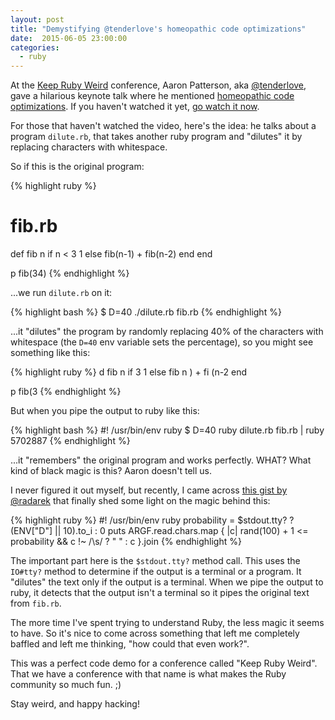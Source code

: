 ```yaml
---
layout: post
title: "Demystifying @tenderlove's homeopathic code optimizations"
date:  2015-06-05 23:00:00
categories:
  - ruby
---
```


At the [Keep Ruby Weird](http://keeprubyweird.com) conference,
Aaron Patterson, aka [@tenderlove](http://twitter.com/tenderlove),
gave a hilarious keynote talk
where he mentioned
[homeopathic code optimizations](https://youtu.be/9N31ay425GI?t=1983).
If you haven't watched it yet,
[go watch it now](https://www.youtube.com/watch?v=9N31ay425GI).

For those that haven't watched the video,
here's the idea:
he talks about a program `dilute.rb`,
that takes another ruby program and "dilutes" it
by replacing characters with whitespace.

So if this is the original program:

{% highlight ruby %}
# fib.rb
def fib n
  if n < 3
    1
  else
    fib(n-1) + fib(n-2)
  end
end

p fib(34)
{% endhighlight %}

...we run `dilute.rb` on it:

{% highlight bash %}
$ D=40 ./dilute.rb fib.rb
{% endhighlight %}

...it "dilutes" the program
by randomly replacing
40% of the characters with whitespace
(the `D=40` env variable sets the percentage),
so you might see something like this:

{% highlight ruby %}
d   fib n
  if     3
    1
  else
    fib n  ) + fi (n-2
  end


p fib(3
{% endhighlight %}

But when you pipe the output to ruby like this:

{% highlight bash %}
#! /usr/bin/env ruby
$ D=40 ruby dilute.rb fib.rb | ruby
5702887
{% endhighlight %}

...it "remembers" the original program
and works perfectly.
WHAT?
What kind of black magic is this?
Aaron doesn't tell us.

I never figured it out myself,
but recently, I came across
[this gist by @radarek](https://gist.github.com/radarek/011f4bb39f9f35952274)
that finally shed some light
on the magic behind this:

{% highlight ruby %}
#! /usr/bin/env ruby
probability = $stdout.tty? ? (ENV["D"] || 10).to_i : 0
puts ARGF.read.chars.map { |c| rand(100) + 1 <= probability && c !~ /\s/ ? " " : c }.join
{% endhighlight %}

The important part here
is the `$stdout.tty?` method call.
This uses the `IO#tty?` method
to determine if the output is a terminal
or a program.
It "dilutes" the text
only if the output is a terminal.
When we pipe the output to ruby,
it detects that the output isn't a terminal
so it pipes the original text from `fib.rb`.

The more time I've spent
trying to understand Ruby,
the less magic it seems to have.
So it's nice to come across something
that left me completely baffled
and left me thinking,
"how could that even work?".

This was a perfect code demo
for a conference called "Keep Ruby Weird".
That we have a conference with that name
is what makes the Ruby community so much fun. ;)

Stay weird, and happy hacking!

